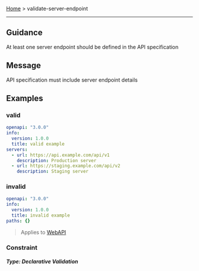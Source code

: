 
[Home](pages/home) > validate-server-endpoint

------

## Guidance
At least one server endpoint should be defined in the API specification


## Message
API specification must include server endpoint details


## Examples
### valid
```yaml
openapi: "3.0.0"
info:
  version: 1.0.0
  title: valid example
servers:
  - url: https://api.example.com/api/v1
    description: Production server
  - url: https://staging.example.com/api/v2
    description: Staging server

```
### invalid
```yaml
openapi: "3.0.0"
info:
  version: 1.0.0
  title: invalid example
paths: {}

```

> Applies to <a href="https://github.com/aml-org/amf/blob/develop/documentation/model.md#WebAPI" target="_blank">WebAPI</a>

### Constraint


##### Type: Declarative Validation 